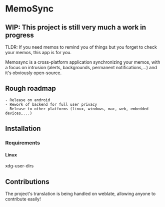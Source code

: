 # MemoSync
## WIP: This project is still very much a work in progress

TLDR: If you need memos to remind you of things but you forget to check your memos, this app is for you.

Memosync is a cross-platform application synchronizing your memos, with a focus on intrusion (alerts, backgrounds, permanent notifications,...) and it's obviously open-source.

## Rough roadmap
    - Release on android
    - Rework of backend for full user privacy
    - Release to other platforms (linux, windows, mac, web, embedded devices,...)

## Installation

### Requirements

#### Linux

xdg-user-dirs

## Contributions

<!--Issues and bugs--> 
The project's translation is being handled on weblate, allowing anyone to contribute easily! <!--Link to it-->
<!--Donations--> 
